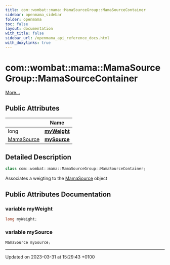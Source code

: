 ```yaml
---
title: com::wombat::mama::MamaSourceGroup::MamaSourceContainer
sidebar: openmama_sidebar
folder: openmama
toc: false
layout: documentation
with_title: false
sidebar_url: /openmama_api_reference_docs.html
with_doxylinks: true
---
```


# com::wombat::mama::MamaSourceGroup::MamaSourceContainer



 [More...](#detailed-description)

## Public Attributes

|                | Name           |
| -------------- | -------------- |
| long | **[myWeight](classcom_1_1wombat_1_1mama_1_1MamaSourceGroup_1_1MamaSourceContainer.html#variable-myweight)**  |
| [MamaSource](classcom_1_1wombat_1_1mama_1_1MamaSource.html) | **[mySource](classcom_1_1wombat_1_1mama_1_1MamaSourceGroup_1_1MamaSourceContainer.html#variable-mysource)**  |

## Detailed Description

```java
class com::wombat::mama::MamaSourceGroup::MamaSourceContainer;
```


Associates a weigting to the [MamaSource](classcom_1_1wombat_1_1mama_1_1MamaSource.html) object 

## Public Attributes Documentation

### variable myWeight

```java
long myWeight;
```


### variable mySource

```java
MamaSource mySource;
```


-------------------------------

Updated on 2023-03-31 at 15:29:43 +0100
